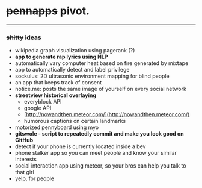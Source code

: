 # ~~pennapps~~ pivot.
---
### ~~shitty~~ ideas
* wikipedia graph visualization using pagerank (?)
* **app to generate rap lyrics using NLP**
 * automatically vary computer heat based on fire generated by mixtape
* app to automatically detect and label privilege
* sockulus: 2D ultrasonic environment mapping for blind people
* an app that keeps track of consent
* notice.me: posts the same image of yourself on every social network
* **streetview historical overlaying**
  * everyblock API
  * google API
  * [http://nowandthen.meteor.com/](http://nowandthen.meteor.com/)
  * humorous captions on certain landmarks
* motorized pennyboard using myo
* **gitswole - script to repeatedly commit and make you look good on GitHub**
* detect if your phone is currently located inside a bev
* phone stalker app so you can meet people and know your similar interests
* social interaction app using meteor, so your bros can help you talk to that girl
* yelp, for people
